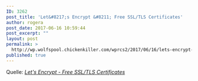 ```yaml
---
ID: 3262
post_title: 'Let&#8217;s Encrypt &#8211; Free SSL/TLS Certificates'
author: rogera
post_date: 2017-06-16 10:59:44
post_excerpt: ""
layout: post
permalink: >
  http://wp.wolfspool.chickenkiller.com/wprcs2/2017/06/16/lets-encrypt-free-ssltls-certificates/
published: true
---
```

<p>Quelle: <em><a href="https://letsencrypt.org/">Let's Encrypt - Free SSL/TLS Certificates</a></em></p>